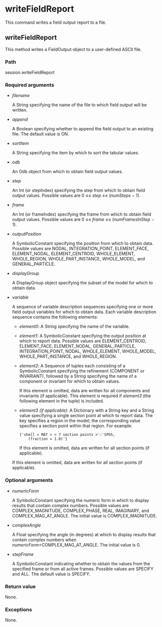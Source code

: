 # writeFieldReport

This command writes a field output report to a file.

## writeFieldReport



This method writes a FieldOutput object to a user-defined ASCII file.



### Path

session.writeFieldReport

### Required arguments

- *filename*

  A String specifying the name of the file to which field output will be written.

- *append*

  A Boolean specifying whether to append the field output to an existing file. The default value is ON.

- *sortItem*

  A String specifying the item by which to sort the tabular values.

- *odb*

  An Odb object from which to obtain field output values.

- *step*

  An Int (or stepIndex) specifying the step from which to obtain field output values. Possible values are 0 ≤≤ *step* ≤≤ (*numSteps* − 1).

- *frame*

  An Int (or frameIndex) specifying the frame from which to obtain field output values. Possible values are 0 ≤≤ *frame* ≤≤ (*numFramesInStep* − 1).

- *outputPosition*

  A SymbolicConstant specifying the position from which to obtain data. Possible values are NODAL, INTEGRATION_POINT, ELEMENT_FACE, ELEMENT_NODAL, ELEMENT_CENTROID, WHOLE_ELEMENT, WHOLE_REGION, WHOLE_PART_INSTANCE, WHOLE_MODEL, and GENERAL_PARTICLE.

- *displayGroup*

  A DisplayGroup object specifying the subset of the model for which to obtain data.

- *variable*

  A sequence of variable description sequences specifying one or more field output variables for which to obtain data. Each variable description sequence contains the following elements:

  - *element0*: A String specifying the name of the variable.

  - *element1*: A SymbolicConstant specifying the output position at which to report data. Possible values are ELEMENT_CENTROID, ELEMENT_FACE, ELEMENT_NODAL, GENERAL_PARTICLE, INTEGRATION_POINT, NODAL, WHOLE_ELEMENT, WHOLE_MODEL, WHOLE_PART_INSTANCE, and WHOLE_REGION.

  - *element2*: A Sequence of tuples each consisting of a SymbolicConstant specifying the refinement (COMPONENT or INVARIANT), followed by a String specifying the name of a component or invariant for which to obtain values.

    If this element is omitted, data are written for all components and invariants (if applicable). This element is required if *element3* (the following element in the tuple) is included.

  - *element3 (if applicable)*: A Dictionary with a String key and a String value specifying a single section point at which to report data. The key specifies a region in the model; the corresponding value specifies a section point within that region. For example:

    ```
    {'shell < MAT > < 7 section points >':'SPOS,
        (fraction = 1.0)'}
    ```

    If this element is omitted, data are written for all section points (if applicable).

  If this element is omitted, data are written for all section points (if applicable).

### Optional arguments

- *numericForm*

  A SymbolicConstant specifying the numeric form in which to display results that contain complex numbers. Possible values are COMPLEX_MAGNITUDE, COMPLEX_PHASE, REAL, IMAGINARY, and COMPLEX_MAG_AT_ANGLE. The initial value is COMPLEX_MAGNITUDE.

- *complexAngle*

  A Float specifying the angle (in degrees) at which to display results that contain complex numbers when *numericForm*=COMPLEX_MAG_AT_ANGLE. The initial value is 0.

- *stepFrame*

  A SymbolicConstant indicating whether to obtain the values from the specified frame or from all active frames. Possible values are SPECIFY and ALL. The default value is SPECIFY.

### Return value

None.

### Exceptions

None.